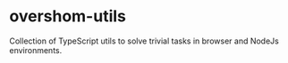 # overshom-utils

Collection of TypeScript utils to solve trivial tasks in browser and NodeJs environments.
